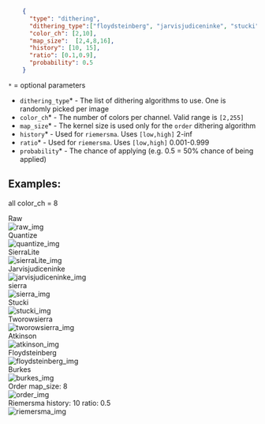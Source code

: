 ```json 
    {
      "type": "dithering",
      "dithering_type":["floydsteinberg", "jarvisjudiceninke", "stucki", "atkinson", "burkes", "sierra", "tworowsierra", "sierraLite", "order", "riemersma", "quantize"],
      "color_ch": [2,10],
      "map_size":  [2,4,8,16],
      "history": [10, 15],
      "ratio": [0.1,0.9],
      "probability": 0.5
    }
```
`*` = optional parameters

- `dithering_type`* - The list of dithering algorithms to use. One is randomly picked per image
- `color_ch`* - The number of colors per channel. Valid range is `[2,255]`
- `map_size`* - The kernel size is used only for the `order` dithering algorithm
- `history`* - Used for `riemersma`. Uses `[low,high]` 2-inf
- `ratio`* - Used for `riemersma`. Uses `[low,high]` 0.001-0.999
- `probability`* - The chance of applying (e.g. 0.5 = 50% chance of being applied)
## Examples:
all color_ch = 8
<div> Raw</div>
<img src="images/dithering/raw.png" title="raw_img">
<div> Quantize</div>
<img src="images/dithering/quantize.png" title="quantize_img">
<div> SierraLite</div>
<img src="images/dithering/sierraLite.png" title="sierraLite_img">
<div> Jarvisjudiceninke</div>
<img src="images/dithering/jarvisjudiceninke.png" title="jarvisjudiceninke_img">
<div> sierra</div>
<img src="images/dithering/sierra.png" title="sierra_img">
<div> Stucki</div>
<img src="images/dithering/stucki.png" title="stucki_img">
<div> Tworowsierra</div>
<img src="images/dithering/tworowsierra.png" title="tworowsierra_img">
<div> Atkinson</div>
<img src="images/dithering/atkinson.png" title="atkinson_img">
<div> Floydsteinberg</div>
<img src="images/dithering/floydsteinberg.png" title="floydsteinberg_img">
<div> Burkes</div>
<img src="images/dithering/burkes.png" title="burkes_img">
<div> Order map_size: 8</div>
<img src="images/dithering/order.png" title="order_img">
<div> Riemersma history: 10 ratio: 0.5</div>
<img src="images/dithering/riemersma.png" title="riemersma_img">


